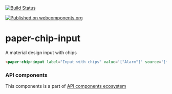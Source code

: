 [![Build Status](https://travis-ci.org/advanced-rest-client/api-url-data-model.svg?branch=stage)](https://travis-ci.org/advanced-rest-client/paper-chip-input)

[![Published on webcomponents.org](https://img.shields.io/badge/webcomponents.org-published-blue.svg)](https://www.webcomponents.org/element/advanced-rest-client/paper-chip-input)

# paper-chip-input

A material design input with chips

<!---
```
<custom-element-demo>
  <template>
    <link rel="import" href="paper-chip-input.html">
    <link rel="import" href="../iron-icons/iron-icons.html">
    <next-code-block></next-code-block>
  </template>
</custom-element-demo>
```
-->

```html
<paper-chip-input label="Input with chips" value='["Alarm"]' source='[{"value": "Alarm", "icon": "alarm"}]'></paper-chip-input>
```

### API components

This components is a part of [API components ecosystem](https://elements.advancedrestclient.com/)
